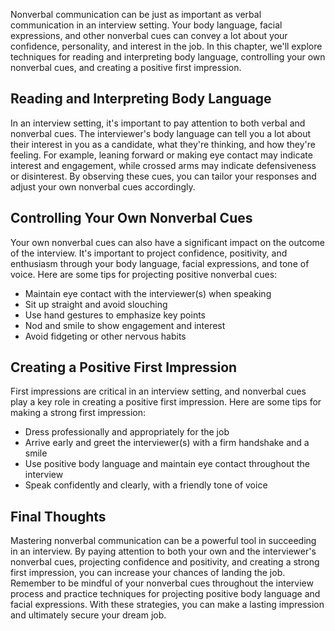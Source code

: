 
Nonverbal communication can be just as important as verbal communication in an interview setting. Your body language, facial expressions, and other nonverbal cues can convey a lot about your confidence, personality, and interest in the job. In this chapter, we'll explore techniques for reading and interpreting body language, controlling your own nonverbal cues, and creating a positive first impression.

Reading and Interpreting Body Language
--------------------------------------

In an interview setting, it's important to pay attention to both verbal and nonverbal cues. The interviewer's body language can tell you a lot about their interest in you as a candidate, what they're thinking, and how they're feeling. For example, leaning forward or making eye contact may indicate interest and engagement, while crossed arms may indicate defensiveness or disinterest. By observing these cues, you can tailor your responses and adjust your own nonverbal cues accordingly.

Controlling Your Own Nonverbal Cues
-----------------------------------

Your own nonverbal cues can also have a significant impact on the outcome of the interview. It's important to project confidence, positivity, and enthusiasm through your body language, facial expressions, and tone of voice. Here are some tips for projecting positive nonverbal cues:

* Maintain eye contact with the interviewer(s) when speaking
* Sit up straight and avoid slouching
* Use hand gestures to emphasize key points
* Nod and smile to show engagement and interest
* Avoid fidgeting or other nervous habits

Creating a Positive First Impression
------------------------------------

First impressions are critical in an interview setting, and nonverbal cues play a key role in creating a positive first impression. Here are some tips for making a strong first impression:

* Dress professionally and appropriately for the job
* Arrive early and greet the interviewer(s) with a firm handshake and a smile
* Use positive body language and maintain eye contact throughout the interview
* Speak confidently and clearly, with a friendly tone of voice

Final Thoughts
--------------

Mastering nonverbal communication can be a powerful tool in succeeding in an interview. By paying attention to both your own and the interviewer's nonverbal cues, projecting confidence and positivity, and creating a strong first impression, you can increase your chances of landing the job. Remember to be mindful of your nonverbal cues throughout the interview process and practice techniques for projecting positive body language and facial expressions. With these strategies, you can make a lasting impression and ultimately secure your dream job.
